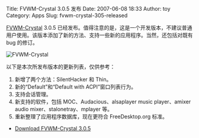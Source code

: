 Title: FVWM-Crystal 3.0.5 发布
Date: 2007-06-08 18:33
Author: toy
Category: Apps
Slug: fvwm-crystal-305-released

[FVWM-Crystal](http://linuxtoy.org/archives/fvwm-crystal.html) 3.0.5
已经发布。值得注意的是，这是一个开发版本，不建议普通用户使用。该版本添加了新的方法、支持一些新的应用程序。当然，还包括对既有
bug 的修订。

![FVWM-Crystal](http://i.linuxtoy.org/i/2007/04/fvwm-crystal.png)

以下是本次所发布版本的更新列表，仅供参考：

1.  新增了两个方法：SilentHacker 和 Thin。
2.  新的“Default”和“Default with ACPI”窗口列表行为。
3.  支持会话管理。
4.  新支持的软件，包括 MOC、Audacious、alsaplayer music player、amixer  
    audio mixer、stalonetray、mplayer 等。
5.  重新整理了应用程序数据库，现在更符合 FreeDesktop.org 标准。

- [Download FVWM-Crystal
3.0.5](http://download.gna.org/fvwm-crystal/3.0.5/)
